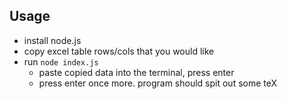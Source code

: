 ## Usage
- install node.js
- copy excel table rows/cols that you would like
- run ```node index.js```
  - paste copied data into the terminal, press enter
  - press enter once more. program should spit out some teX
  